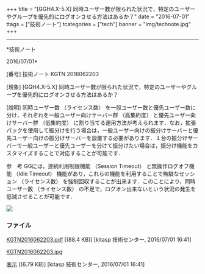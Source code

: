 ﻿+++
title = "[GGH4.X-5.X] 同時ユーザー数が限られた状況で，特定のユーザーやグループを優先的にログオンさせる方法はあるか？"
date = "2016-07-01"
ttags = ["技術ノート"]
tcategories = ["tech"]
banner = "img/technote.jpg"
+++

-----------------------------------------------------------------------------------------------------------------------------

*技術ノート

2016/07/01*


[番号]
技術ノート KGTN 2016062203

[現象]
[GGH4.X-5.X]
同時ユーザー数が限られた状況で，特定のユーザーやグループを優先的にログオンさせる方法はあるか？

[説明]
同時ユーザー数 （ライセンス数）
を一般ユーザー数と優先ユーザー数に分け，それぞれを一般ユーザー向けサーバー群
（高集約度） と優先ユーザー向けサーバー群 （低集約度）
に割り当てる運用方法が考えられます．なお，拡張パックを使用して振分けを行う場合は，一般ユーザー向けの振分けサーバーと優先ユーザー向けの振分けサーバーを設置する必要があります．１台の振分けサーバーで一般ユーザーと優先ユーザーを分けて振分けたい場合は，振分け機能をカスタマイズすることで対応することが可能です．

参　考
GGには，連続利用制限機能 （Session Timeout） と無操作ログオフ機能 （Idle
Timeout） 機能があり，これらの機能を利用することで無駄なセッション
（ライセンス数）
を強制回収することが出来ます．このことにより，同時ユーザー数
（ライセンス数）
の不足で，ログオン出来ないという状況の発生を低減させることが可能です．

![](http://techreport.kitasp.net/attachments/download/2741/KGTN2016062203.jpg)


### ファイル

 
 


[KGTN2016062203.pdf](http://techreport.kitasp.net/attachments/download/2740/KGTN2016062203.pdf)
 [(88.4 KB)] [kitasp 技術センター, 2016/07/01
16:41]

[KGTN2016062203.jpg](http://techreport.kitasp.net/attachments/download/2741/KGTN2016062203.jpg)

[表示](http://techreport.kitasp.net/attachments/2741/KGTN2016062203.jpg "表示")
 [(6.79 KB)] [kitasp 技術センター, 2016/07/01
16:41]


 


 

